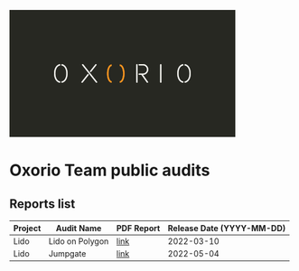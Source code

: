 ![](oxorio.png)

# Oxorio Team public audits

## Reports list

| Project | Audit Name | PDF Report | Release Date (YYYY-MM-DD) |
|---|---|---|---|
| Lido | Lido on Polygon | [link](https://github.com/oxor-io/public_audits/blob/master/Lido/Lido%20on%20Polygon%20Report.pdf) | 2022-03-10 |
| Lido | Jumpgate | [link](https://github.com/oxor-io/public_audits/blob/master/Lido/Jumpgate%20Report.pdf) | 2022-05-04 |

